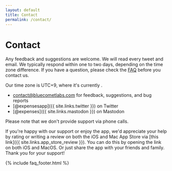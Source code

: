 ```yaml
---
layout: default
title: Contact
permalink: /contact/
---
```


<script>
function updateTime() {
    const now = new Date();
    // Get the current time in milliseconds since the Unix Epoch
    const utcTime = now.getTime() + (now.getTimezoneOffset() * 60000);
    // Adjust for UTC+9
    const timeZoneOffset = 9 * 60 * 60000; // 9 hours in milliseconds
    const localTime = new Date(utcTime + timeZoneOffset);
    // Format the time as HH:MM
    const hours = String(localTime.getHours()).padStart(2, '0');
    const minutes = String(localTime.getMinutes()).padStart(2, '0');
    // Display the time
    document.getElementById('currentTime').textContent = `${hours}:${minutes}`;
}
// Update the time every second
setInterval(updateTime, 1000);
</script>

# Contact

Any feedback and suggestions are welcome. We will read every tweet and email. We typically respond within one to two days, depending on the time zone difference. If you have a question, please check the [FAQ](/faq/) before you contact us.

Our time zone is UTC+9, where it's currently <strong><span id="currentTime"></span></strong>.

- [contact@bluecometlabs.com](mailto:contact@bluecometlabs.com) for feedback, suggestions, and bug reports
- [@expensesapp]({{ site.links.twitter }}) on Twitter
- [@expenses]({{ site.links.mastodon }}) on Mastodon

Please note that we don't provide support via phone calls.

If you're happy with our support or enjoy the app, we'd appreciate your help by rating or writing a review on both the iOS and Mac App Store via [this link]({{ site.links.app_store_review }}). You can do this by opening the link on both iOS and MacOS. Or just share the app with your friends and family. Thank you for your support!

{% include faq_footer.html %}
